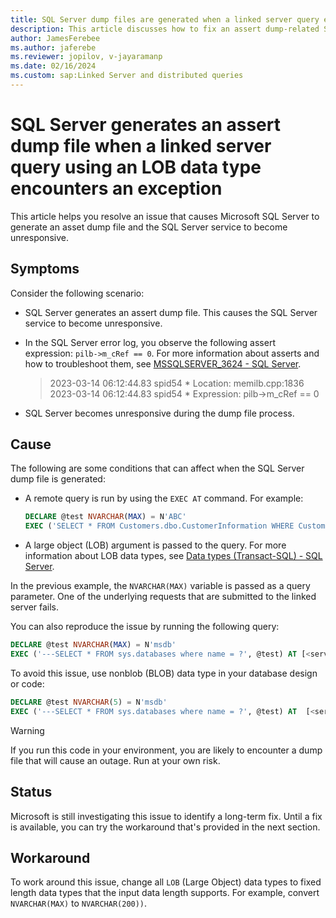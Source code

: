 ```yaml
---
title: SQL Server dump files are generated when a linked server query encounters exceptions
description: This article discusses how to fix an assert dump-related SQL Server issue in which a linked server query references an LOB data type and raises an exception.
author: JamesFerebee
ms.author: jaferebe
ms.reviewer: jopilov, v-jayaramanp
ms.date: 02/16/2024
ms.custom: sap:Linked Server and distributed queries
---
```


# SQL Server generates an assert dump file when a linked server query using an LOB data type encounters an exception

This article helps you resolve an issue that causes Microsoft SQL Server to generate an asset dump file and the SQL Server service to become unresponsive.

## Symptoms

Consider the following scenario:

- SQL Server generates an assert dump file. This causes the SQL Server service to become unresponsive.
- In the SQL Server error log, you observe the following assert expression: `pilb->m_cRef == 0`. For more information about asserts and how to troubleshoot them, see [MSSQLSERVER_3624 - SQL Server](/sql/relational-databases/errors-events/mssqlserver-3624-database-engine-error).
  
   > 2023-03-14 06:12:44.83 spid54      * Location: memilb.cpp:1836
   > 2023-03-14 06:12:44.83 spid54      * Expression: pilb->m_cRef == 0

- SQL Server becomes unresponsive during the dump file process.

## Cause

The following are some conditions that can affect when the SQL Server dump file is generated:

- A remote query is run by using the `EXEC AT` command. For example:

  ```sql
  DECLARE @test NVARCHAR(MAX) = N'ABC'
  EXEC ('SELECT * FROM Customers.dbo.CustomerInformation WHERE CustomerId = ?', @test) AT [YourRemoteServer];
  ```

- A large object (LOB) argument is passed to the query. For more information about LOB data types, see [Data types (Transact-SQL) - SQL Server](/sql/t-sql/data-types/data-types-transact-sql).

In the previous example, the `NVARCHAR(MAX)` variable is passed as a query parameter. One of the underlying requests that are submitted to the linked server fails.

You can also reproduce the issue by running the following query:

```sql
DECLARE @test NVARCHAR(MAX) = N'msdb' 
EXEC ('---SELECT * FROM sys.databases where name = ?', @test) AT [<server>\<instance>]
```

To avoid this issue, use nonblob (BLOB) data type in your database design or code:

```sql
DECLARE @test NVARCHAR(5) = N'msdb' 
EXEC ('---SELECT * FROM sys.databases where name = ?', @test) AT  [<server>\<instance>]
```

> [!WARNING]
> If you run this code in your environment, you are likely to encounter a dump file that will cause an outage. Run at your own risk.

## Status

Microsoft is still investigating this issue to identify a long-term fix. Until a fix is available, you can try the workaround that's provided in the next section.

## Workaround

To work around this issue, change all `LOB` (Large Object) data types to fixed length data types that the input data length supports. For example, convert `NVARCHAR(MAX)` to `NVARCHAR(200))`.
